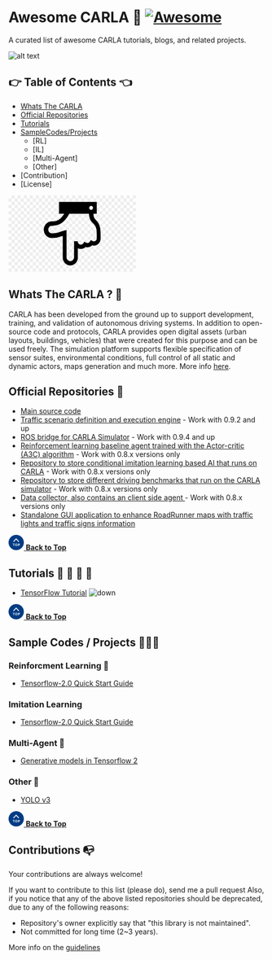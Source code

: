 # Awesome CARLA 💛 [![Awesome](https://awesome.re/badge.svg)](https://awesome.re)
A curated list of awesome CARLA tutorials, blogs, and related projects.

![alt text](http://carla.org//img/carla.jpg)

## 👉 Table of Contents <a name="TOC" />👈

<!-- MarkdownTOC depth=4 -->
* [Whats The CARLA](#whatsCarla)
* [Official Repositories](#official)
* [Tutorials](#github-tutorials)
* [SampleCodes/Projects](#sample)
    * [RL]
    * [IL]
    * [Multi-Agent]
    * [Other]
* [Contribution]
* [License]
<!-- /MarkdownTOC --> 

<img src="imgs/downfinger.png" alt="down" width="250" height="150">


<a name="whatsCarla" />

## Whats The CARLA ? 👀

CARLA has been developed from the ground up to support development, training, and validation of autonomous driving systems. In addition to open-source code and protocols, CARLA provides open digital assets (urban layouts, buildings, vehicles) that were created for this purpose and can be used freely. The simulation platform supports flexible specification of sensor suites, environmental conditions, full control of all static and dynamic actors, maps generation and much more.
More info [here](http://carla.org/).

<a name="official" />

## Official Repositories 🏢 
* [Main source code](https://github.com/carla-simulator/carla)
* [Traffic scenario definition and execution engine](https://github.com/carla-simulator/scenario_runner) - Work with 0.9.2 and up
* [ROS bridge for CARLA Simulator](https://github.com/carla-simulator/ros-bridge) - Work with 0.9.4 and up
* [Reinforcement learning baseline agent trained with the Actor-critic (A3C) algorithm](https://github.com/carla-simulator/reinforcement-learning) - Work with 0.8.x versions only
* [Repository to store conditional imitation learning based AI that runs on CARLA](https://github.com/carla-simulator/imitation-learning) - Work with 0.8.x versions only
* [Repository to store different driving benchmarks that run on the CARLA simulator](https://github.com/carla-simulator/driving-benchmarks) - Work with 0.8.x versions only
* [Data collector, also contains an client side agent ](https://github.com/carla-simulator/data-collector) - Work with 0.8.x versions only
* [Standalone GUI application to enhance RoadRunner maps with traffic lights and traffic signs information](https://github.com/carla-simulator/carla-map-editor)

[<img src="imgs/up.png" alt="down" width="30" height="30">  **Back to Top**](#TOC)    

## Tutorials <a name="github-tutorials" /> 📕 📘 📗 📓

* [TensorFlow Tutorial](https://github.com/aymericdamien/TensorFlow-Examples/tree/master/tensorflow_v2) <img src="imgs/5.png" alt="down" width="50" height="17">


[<img src="imgs/up.png" alt="down" width="30" height="30">  **Back to Top**](#TOC) 

## Sample Codes / Projects <a name="sample" /> 🎉🎉🎉   

   ### Reinforcment Learning 🚧 <a name="GeneralCode" />
   * [Tensorflow-2.0 Quick Start Guide](https://github.com/PacktPublishing/Tensorflow-2.0-Quick-Start-Guide)
   
   ### Imitation Learning <a name="SpecificCode" /> 
   * [Tensorflow-2.0 Quick Start Guide](https://github.com/PacktPublishing/Tensorflow-2.0-Quick-Start-Guide)
   
   ### Multi-Agent <a name="GAN_Code" />🌄
   * [Generative models in Tensorflow 2](https://github.com/timsainb/tensorflow2-generative-models/)
  
   ### Other <a name="Other_Code" />🚦
   * [YOLO v3](https://github.com/zzh8829/yolov3-tf2)
  
  

[<img src="imgs/up.png" alt="down" width="30" height="30">  **Back to Top**](#TOC) 
 
## Contributions 📭  <a name="contributions" />

Your contributions are always welcome!

If you want to contribute to this list (please do), send me a pull request
Also, if you notice that any of the above listed repositories should be deprecated, due to any of the following reasons:

* Repository's owner explicitly say that "this library is not maintained".
* Not committed for long time (2~3 years).

More info on the [guidelines](https://github.com/Amin-Tgz/Awesome-TensorFlow-2/blob/master/contributing.md)
